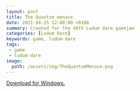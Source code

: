 ```yaml
---
layout: post
title: The Quantum menace
date: 2021-04-25 12:00:00 +0100
summary: Created for the 48th Ludum dare gamejam
categories: [Ludum Dare]
keywords: game, ludum-dare
tags:
 - game
 - ludum-dare
image:
  path: /assets/img/TheQuantumMenace.png
---
```


[Download for Windows.](https://freamdev.com/games/LD48/Windows/TheQuantumMenaceWindows.zip)
